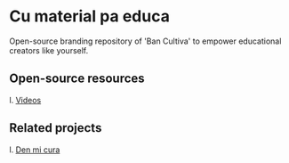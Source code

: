 # Cu material pa educa
Open-source branding repository of 'Ban Cultiva' to empower educational creators like yourself.

## Open-source resources
l. [Videos](videos/README.md)

## Related projects
l. [Den mi cura](https://github.com/Ban-Cultiva/den-mi-cura)
